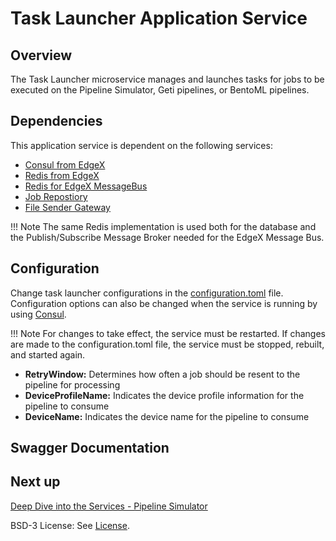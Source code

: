 # Task Launcher Application Service

## Overview
The Task Launcher microservice manages and launches tasks for jobs to be executed on the Pipeline Simulator, Geti pipelines, or BentoML pipelines.

## Dependencies
This application service is dependent on the following services:

- [Consul from EdgeX](https://docs.edgexfoundry.org/2.3/security/Ch-Secure-Consul/)
- [Redis from EdgeX](https://docs.edgexfoundry.org/2.3/microservices/core/database/Ch-Redis/)
- [Redis for EdgeX MessageBus](https://docs.edgexfoundry.org/2.3/microservices/general/messagebus/#redis-pubsub)
- [Job Repostiory](./ms-job-repository.md)
- [File Sender Gateway](./as-file-sender-gateway.md)

!!! Note
    The same Redis implementation is used both for the database and the Publish/Subscribe Message Broker needed for the EdgeX Message Bus.

## Configuration
Change task launcher configurations in the [configuration.toml](https://github.com/intel/AiCSD/blob/main/as-task-launcher/res/configuration.toml) file. Configuration options can also be changed when the service is running by using [Consul](http://localhost:8500/ui/dc1/kv/edgex/appservices/2.0/as-task-launcher/ApplicationSettings/).

!!! Note 
    For changes to take effect, the service must be restarted. If changes are made to the configuration.toml file, the service must be stopped, rebuilt, and started again.

- **RetryWindow:** Determines how often a job should be resent to the pipeline for processing
- **DeviceProfileName:** Indicates the device profile information for the pipeline to consume
- **DeviceName:** Indicates the device name for the pipeline to consume


## Swagger Documentation

<swagger-ui src="./api-definitions/as-task-launcher.yaml"/>

## Next up

[Deep Dive into the Services - Pipeline Simulator](./as-pipeline-sim.md)

BSD-3 License: See [License](../LICENSE.md).
